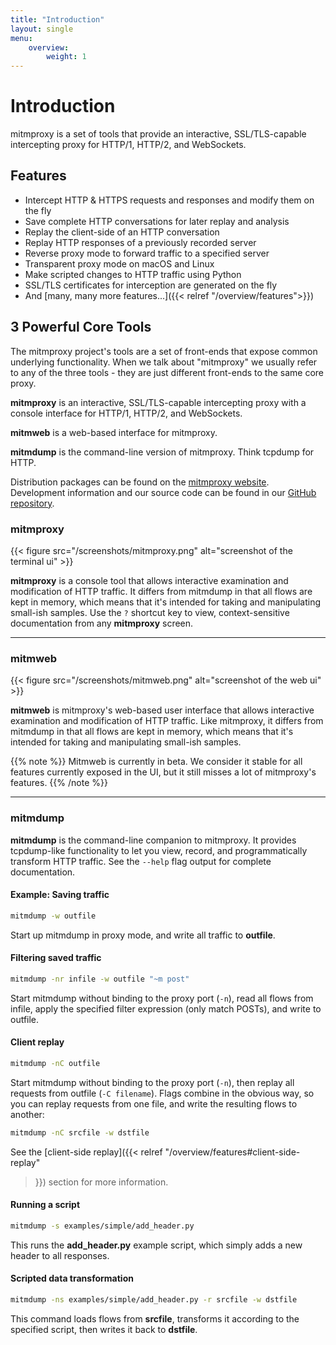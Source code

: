```yaml
---
title: "Introduction"
layout: single
menu:
    overview:
        weight: 1
---
```


# Introduction

mitmproxy is a set of tools that provide an interactive, SSL/TLS-capable intercepting proxy for HTTP/1, HTTP/2, and WebSockets.

## Features

- Intercept HTTP & HTTPS requests and responses and modify them on the fly
- Save complete HTTP conversations for later replay and analysis
- Replay the client-side of an HTTP conversation
- Replay HTTP responses of a previously recorded server
- Reverse proxy mode to forward traffic to a specified server
- Transparent proxy mode on macOS and Linux
- Make scripted changes to HTTP traffic using Python
- SSL/TLS certificates for interception are generated on the fly
- And [many, many more features...]({{< relref "/overview/features">}})

## 3 Powerful Core Tools

The mitmproxy project's tools are a set of front-ends that expose common
underlying functionality. When we talk about "mitmproxy" we usually refer to any of the three tools - they
are just different front-ends to the same core proxy.

**mitmproxy** is an interactive, SSL/TLS-capable intercepting proxy with a console interface for HTTP/1, HTTP/2, and WebSockets.

**mitmweb** is a web-based interface for mitmproxy.

**mitmdump** is the command-line version of mitmproxy. Think tcpdump for HTTP.

Distribution packages can be found on the [mitmproxy website](https://mitmproxy.org).
Development information and our source code can be found in our
[GitHub repository](https://github.com/mitmproxy/mitmproxy).

### mitmproxy

{{< figure src="/screenshots/mitmproxy.png" alt="screenshot of the terminal ui" >}}

**mitmproxy** is a console tool that allows interactive examination and
modification of HTTP traffic. It differs from mitmdump in that all flows are
kept in memory, which means that it's intended for taking and manipulating
small-ish samples. Use the `?` shortcut key to view, context-sensitive
documentation from any **mitmproxy** screen.

---

### mitmweb

{{< figure src="/screenshots/mitmweb.png" alt="screenshot of the web ui" >}}

**mitmweb** is mitmproxy's web-based user interface that allows
interactive examination and modification of HTTP traffic. Like
mitmproxy, it differs from mitmdump in that all flows are kept in
memory, which means that it's intended for taking and manipulating
small-ish samples.

{{% note %}}
Mitmweb is currently in beta. We consider it stable for all features
currently exposed in the UI, but it still misses a lot of mitmproxy's
features.
{{% /note %}}

---

### mitmdump

**mitmdump** is the command-line companion to mitmproxy. It provides
tcpdump-like functionality to let you view, record, and programmatically
transform HTTP traffic. See the `--help` flag output for complete
documentation.

#### Example: Saving traffic

```bash
mitmdump -w outfile
```

Start up mitmdump in proxy mode, and write all traffic to **outfile**.

#### Filtering saved traffic

```bash
mitmdump -nr infile -w outfile "~m post"
```

Start mitmdump without binding to the proxy port (`-n`), read all flows
from infile, apply the specified filter expression (only match POSTs),
and write to outfile.

#### Client replay

```bash
mitmdump -nC outfile
```

Start mitmdump without binding to the proxy port (`-n`), then replay all
requests from outfile (`-C filename`). Flags combine in the obvious way,
so you can replay requests from one file, and write the resulting flows
to another:

```bash
mitmdump -nC srcfile -w dstfile
```

See the [client-side replay]({{< relref "/overview/features#client-side-replay"
>}}) section for more information.

#### Running a script

```bash
mitmdump -s examples/simple/add_header.py
```

This runs the **add_header.py** example script, which simply adds a new
header to all responses.

#### Scripted data transformation

```bash
mitmdump -ns examples/simple/add_header.py -r srcfile -w dstfile
```

This command loads flows from **srcfile**, transforms it according to
the specified script, then writes it back to **dstfile**.
